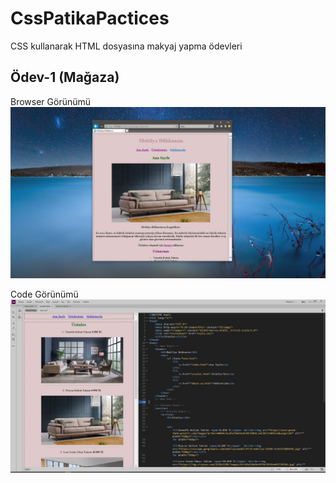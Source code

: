 # CssPatikaPactices
CSS kullanarak HTML dosyasına makyaj yapma ödevleri

## Ödev-1 (Mağaza)
Browser Görünümü
![Browser Görünümü](/webPageWorkOne/img/Screenshot.jpg)

Code Görünümü
![Dreamweaver Görünümü](/webPageWorkOne/img/ScreenshotCode.jpg)


